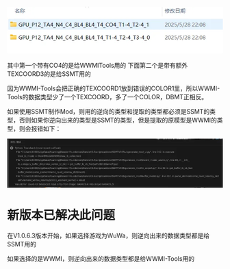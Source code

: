 
![alt text](image.png)

其中第一个带有CO4的是给WWMITools用的
下面第二个是带有额外TEXCOORD3的是给SSMT用的

因为WWMI-Tools会把正确的TEXCOORD1放到错误的COLOR1里，所以WWMI-Tools的数据类型少了一个TEXCOORD，多了一个COLOR，DBMT正相反。

如果使用SSMT制作Mod，则用的逆向的类型和提取的类型都必须是SSMT的类型，否则如果你逆向出来的类型是SSMT的类型，但是提取的原模型是WWMI的类型，则会报错如下：

![alt text](image-1.png)

# 新版本已解决此问题

在V1.0.6.3版本开始，如果选择游戏为WuWa，则逆向出来的数据类型都是给SSMT用的

如果选择的是WWMI，则逆向出来的数据类型都是给WWMI-Tools用的
